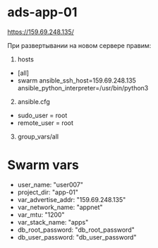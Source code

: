 # ads-app-01

https://159.69.248.135/

При развертывании на новом сервере правим:
1. hosts
- [all]
- swarm ansible_ssh_host=159.69.248.135 ansible_python_interpreter=/usr/bin/python3
2. ansible.cfg
- sudo_user      = root
- remote_user    = root
3. group_vars/all
# Swarm vars
- user_name: "user007"
- project_dir: "app-01"
- var_advertise_addr: "159.69.248.135"
- var_network_name: "appnet"
- var_mtu: "1200"
- var_stack_name: "apps"
- db_root_password: "db_root_password"
- db_user_password: "db_user_password"
